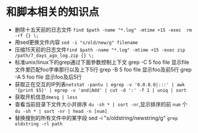 # 和脚本相关的知识点

- 删除十五天前的日志文件 `find $path -name "*.log" -mtime +15 -exec  rm -rf {} \;`
- 用sed更换文件内容 `sed -i "s/old/new/g" filename`
- 压缩15天前的日志文件`find $path -name "*.log" -mtime +15 -exec zip /path/7_days_ago_log.zip {} \;`
- 标准unix/linux下的grep通过下面參数控制上下文
    grep -C 5 foo file 显示file文件里匹配foo字串那行以及上下5行
    grep -B 5 foo file 显示foo及前5行
    grep -A 5 foo file 显示foo及后5行
- 获取正在交互的IP列表`netstat -pantu | egrep -v '0.0.0.0|:::' | awk '{print $5}' | egrep -v 'and|Add' | cut -d ':' -f 1 | uniq | sort`
- 获取开机信息`dmesg | less`
- 查看当前目录下文件大小并排序 `du -sh * | sort -nr`,显示排序的前 `num` 个 `du -sh * | sort -nr | head -n [num]`
- 替换搜到的所有文件中的某字段 sed -i "s/oldstring/newstring/g" `grep oldstring -rl path`
